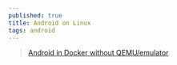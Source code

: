 ```yaml
---
published: true
title: Android on Linux
tags: android
---
```

> [Android in Docker without QEMU/emulator](https://news.ycombinator.com/item?id=29793353)
